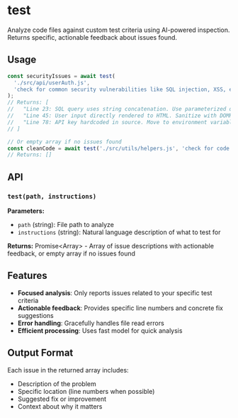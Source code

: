 # test

Analyze code files against custom test criteria using AI-powered inspection. Returns specific, actionable feedback about issues found.

## Usage

```javascript
const securityIssues = await test(
  './src/api/userAuth.js', 
  'check for common security vulnerabilities like SQL injection, XSS, exposed secrets, or missing input validation'
);
// Returns: [
//   "Line 23: SQL query uses string concatenation. Use parameterized queries to prevent SQL injection.",
//   "Line 45: User input directly rendered to HTML. Sanitize with DOMPurify to prevent XSS.",
//   "Line 78: API key hardcoded in source. Move to environment variable."
// ]

// Or empty array if no issues found
const cleanCode = await test('./src/utils/helpers.js', 'check for code smells and anti-patterns');
// Returns: []
```

## API

### `test(path, instructions)`

**Parameters:**
- `path` (string): File path to analyze
- `instructions` (string): Natural language description of what to test for

**Returns:** Promise<Array<string>> - Array of issue descriptions with actionable feedback, or empty array if no issues found

## Features

- **Focused analysis**: Only reports issues related to your specific test criteria
- **Actionable feedback**: Provides specific line numbers and concrete fix suggestions
- **Error handling**: Gracefully handles file read errors
- **Efficient processing**: Uses fast model for quick analysis

## Output Format

Each issue in the returned array includes:
- Description of the problem
- Specific location (line numbers when possible)
- Suggested fix or improvement
- Context about why it matters